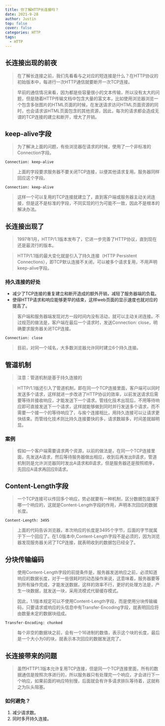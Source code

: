 ```yaml
---
title: 你了解HTTP长连接吗？
date: 2021-9-28
author: Justin
top: false
cover: false
categories: HTTP
tags:
  - HTTP
---
```


## 长连接出现的前夜
>在了解长连接之前，我们先看看与之对应的短连接是什么？在HTTP协议的初始版本中，每进行一次HTTP通信就要断开一次TCP连接。

>早前的通信情况来看，因为都是些容量很小的文本传输，所以没有太大的问题，但是随着HTTP传输文档中包含大量的富文本，比如使用浏览器浏览一个包含多张图片的HTML页面的时候，在发送请求访问HTML页面资源的同时，也会请求该HTML页面包含的其他资源，因此，每次的请求都会造成无谓的TCP连接的建立和断开，增大了开销。

## keep-alive字段
>为了解决上面的问题，有些浏览器在请求的时候，使用了一个非标准的Connection字段。

```shell
Connection: keep-alive
```

>上面的字段要求服务器不要关闭TCP连接，以便其他请求复用。服务器同样回应这个字段。

```shell
Connection: keep-alive
```

>这样一个可以复用的TCP连接就建立了，直到客户端或服务器主动关闭连接，但是这不是标准的字段，不同实现的行为可能不一致，因此不是根本的解决办法。

## 长连接出现了
>1997年1月，HTTP/1.1版本发布了，它进一步完善了HTTP协议，直到现在还是最流行的版本。

>HTTP/1.1版的最大变化就是引入了持久连接（HTTP Persistent Connections），即TCP默认连接不关闭，可以被多个请求复用，不用声明keep-alive字段。

### 持久连接的好处
* 减少了TCP连接的重复建立和断开造成的额外开销，减轻了服务器端的负载。
* 使得HTTP请求和响应能够更早的结束，这样web页面的显示速度也就对应的提高了。

>客户端和服务器端发现对方一段时间内没有活动，就可以主动关闭连接。不过规范的做法是，客户端在最后一个请求时，发送Connection: close，明确要求服务器关闭TCP连接。

```shell
Connection: close
```

>目前，对同一个域名，大多数浏览器允许同时建立6个持久连接。


## 管道机制
>注意：管道机制是基于持久连接的

>HTTP/1.1版还引入了管道机制，即在同一个TCP连接里面，客户端可以同时发送多个请求，这样就进一步改进了HTTP协议的效率，以前发送请求后需要等待并接收响应，才能发送下一个请求。管线化技术出现后，不用等待响应即可直接发送下一个请求，这样就能够做到同时并行发送多个请求，而不需要一个接一个的等待响应了，与挨个连接相比，用持久连接可以让请求更快结束。而管线化技术则比持久连接要快的多，请求数越多，时间差就越明显。

### 案例
>假如一个客户端需要请求两个资源，以前的做法是，在同一个TCP连接里面，先发送A请求，然后等待服务器做出相应，收到后再发出B请求，管道机制则是允许浏览器同时发出A请求和B请求，但是服务器还是按照顺序，先回应A请求再回应B请求。


## Content-Length字段
>一个TCP连接可以传回多个响应，势必就要有一种机制，区分数据包是属于哪一个响应的，这就是Content-Length字段的作用，声明本次回应的数据长度。

```shell
Content-Length: 3495
```

>上面的代码告诉浏览器，本次响应的长度是3495个字节，后面的字节就属于下一个回应了。在1.0版本中,Content-Length字段不是必须的，因为浏览器发现服务器关闭了TCP连接，就表明收到的数据包已经全了。

## 分块传输编码
>使用Content-Length字段的前提条件是，服务器发送响应之前，必须知道响应的数据长度，对于一些很耗时的动态操作来说，这意味着，服务器要等到所有操作完成，才能发送数据，这样的效率不行，更好的处理方法是，产生一块数据，就发送一块，采用流模式代替缓存模式。

>因此，1.1版本规定可以不使用Content-Length字段，而是使用分块传输编码，只要请求或响应的头信息中有Transfer-Encoding字段，就表明回应将由数量未定的数据块组成。

```shell
Transfer-Encoding: chunked
```

>每个非空的数据块之前，会有一个16进制的数值，表示这个块的长度，最后是一个大小为0的块，就表示本次回应的数据发送完了。

## 长连接带来的问题
>虽然HTTP1.1版本允许复用TCP连接，但是同一个TCP连接里面，所有的数据通信是按照次序进行的，所以服务器只有处理完一个响应，才会进行下一个响应，如果前面的响应特别慢，后面就会有许多请求排队等待着，这就称之为队头阻塞。

### 如何避免？
1. 减少请求数。
2. 同时多开持久连接。







